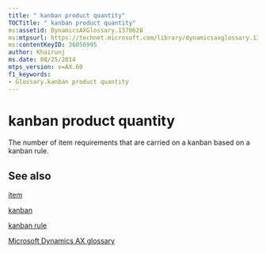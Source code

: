 ```yaml
---
title: " kanban product quantity"
TOCTitle: " kanban product quantity"
ms:assetid: DynamicsAXGlossary.1370628
ms:mtpsurl: https://technet.microsoft.com/library/dynamicsaxglossary.1370628(v=AX.60)
ms:contentKeyID: 36056995
author: Khairunj
ms.date: 08/25/2014
mtps_version: v=AX.60
f1_keywords:
- Glossary.kanban product quantity
---
```


# kanban product quantity

The number of item requirements that are carried on a kanban based on a kanban rule.

## See also

[item](item.md)

[kanban](kanban.md)

[kanban rule](kanban-rule.md)

[Microsoft Dynamics AX glossary](glossary/microsoft-dynamics-ax-glossary.md)

  


